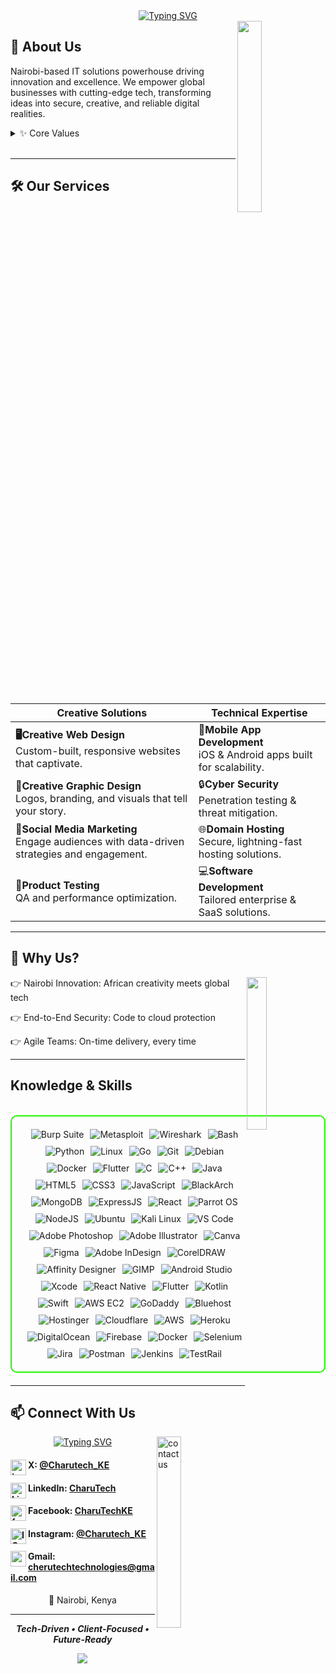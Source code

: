 <div align="center">
  <a href="https://git.io/typing-svg">
    <img src="https://readme-typing-svg.demolab.com?font=Fira+Code&pause=1000&color=00BFFF&size=70&width=1000&height=110&lines=CharuTech+Technologies" alt="Typing SVG" />
  </a>
</div>

<img width="28%" align='right' src="https://github.com/user-attachments/assets/f6bf578c-8ed9-4050-bb3d-b54f73fe53a5">

## 🏢 About Us

Nairobi-based IT solutions powerhouse driving innovation and excellence. We empower global businesses with cutting-edge tech, transforming ideas into secure, creative, and reliable digital realities.

<details>
  <summary>✨ Core Values</summary>

- 🚀 Innovation
- 🔒 Integrity
- 💡 Client-Centricity
- 🤝 Collaboration

> Reach us out at **charutechtechnologies@gmail.com**

</details>
<br>

---

## 🛠️ Our Services  

| **Creative Solutions**          | **Technical Expertise**           |
|----------------------------------|------------------------------------|
| **🖥️Creative Web Design**<br>Custom-built, responsive websites that captivate. | 📱**Mobile App Development**<br>iOS & Android apps built for scalability. |
| **🎨Creative Graphic Design**<br>Logos, branding, and visuals that tell your story. | 🔒**Cyber Security**<br>Penetration testing & threat mitigation. |
| **📢Social Media Marketing**<br>Engage audiences with data-driven strategies and engagement. | 🌐**Domain Hosting**<br>Secure, lightning-fast hosting solutions. |
| **🧪Product Testing**<br>QA and performance optimization. | 💻**Software Development**<br>Tailored enterprise & SaaS solutions. |

---

## 🌟 Why Us?
<img width="25%" align='right' src="https://github.com/user-attachments/assets/eb57c9aa-165e-415e-a8bd-07141ebf7b6c">

👉 Nairobi Innovation: African creativity meets global tech

👉 End-to-End Security: Code to cloud protection

👉 Agile Teams: On-time delivery, every time

---

<h2 id="knowledge_skills" align=''> Knowledge & Skills </h2>

<br>

<div style="border: 2px solid #22F700; border-radius: 10px; padding: 20px; margin-bottom: 20px;">
  <div align="left" style="display: flex; flex-wrap: wrap; justify-content: center; gap: 10px;">
      <img src="https://img.shields.io/badge/Burp_Suite-FF6633?style=for-the-badge&logo=burp-suite&color=000000" alt="Burp Suite" />
      <img src="https://img.shields.io/badge/Metasploit-008C8C?style=for-the-badge&logo=metasploit&color=000000" alt="Metasploit" />
      <img src="https://img.shields.io/badge/Wireshark-009639?style=for-the-badge&logo=wireshark&color=000000" alt="Wireshark" />
      <img src="https://img.shields.io/badge/Bash-4EAA25?style=for-the-badge&logo=gnu-bash&color=000000" alt="Bash" />
      <img src="https://img.shields.io/badge/Python-3776AB?style=for-the-badge&logo=python&color=000000" alt="Python" />
      <img src="https://img.shields.io/badge/Linux-FCC624?style=for-the-badge&logo=linux&color=000000" alt="Linux" />
      <img src="https://img.shields.io/badge/Go-00ADD8?style=for-the-badge&logo=go&color=000000" alt="Go" />
      <img src="https://img.shields.io/badge/Git-F05032?style=for-the-badge&logo=git&color=000000" alt="Git" />
      <img src="https://img.shields.io/badge/Debian-D70A53?style=for-the-badge&logo=debian&color=000000" alt="Debian" />
      <img src="https://img.shields.io/badge/Docker-2496ED?style=for-the-badge&logo=docker&color=000000" alt="Docker" />
      <img src="https://img.shields.io/badge/Flutter-02569B?style=for-the-badge&logo=flutter&color=000000" alt="Flutter" />
      <img src="https://img.shields.io/badge/C-00599C?style=for-the-badge&logo=c&color=000000" alt="C" />
      <img src="https://img.shields.io/badge/C%2B%2B-F34B7F?style=for-the-badge&logo=c%2B%2B&color=000000" alt="C++" />
      <img src="https://img.shields.io/badge/Java-007396?style=for-the-badge&logo=java&color=000000" alt="Java" />
      <img src="https://img.shields.io/badge/HTML5-5D4B6C?style=for-the-badge&logo=html5&color=000000" alt="HTML5" />
      <img src="https://img.shields.io/badge/CSS3-2965F1?style=for-the-badge&logo=css3&color=000000" alt="CSS3" />
      <img src="https://img.shields.io/badge/JavaScript-F7DF1E?style=for-the-badge&logo=javascript&color=000000" alt="JavaScript" />
      <img src="https://img.shields.io/badge/BlackArch-0A0A0A?style=for-the-badge&logo=blackarch&color=000000" alt="BlackArch" />
      <img src="https://img.shields.io/badge/MongoDB-47A248?style=for-the-badge&logo=mongodb&color=000000" alt="MongoDB" />
      <img src="https://img.shields.io/badge/ExpressJS-000000?style=for-the-badge&logo=express&color=000000" alt="ExpressJS" />
      <img src="https://img.shields.io/badge/React-61DAFB?style=for-the-badge&logo=react&color=000000" alt="React" />
      <img src="https://img.shields.io/badge/Parrot_OS-2E8E8F?style=for-the-badge&logo=parrot&color=000000" alt="Parrot OS" />
      <img src="https://img.shields.io/badge/Node.js-8CC84C?style=for-the-badge&logo=node.js&color=000000" alt="NodeJS" />
      <img src="https://img.shields.io/badge/Ubuntu-E95420?style=for-the-badge&logo=ubuntu&color=000000" alt="Ubuntu" />
      <img src="https://img.shields.io/badge/Kali_Linux-557C94?style=for-the-badge&logo=kali-linux&color=000000" alt="Kali Linux" />
      <img src="https://img.shields.io/badge/VS_Code-007ACC?style=for-the-badge&logo=visual-studio-code&color=000000" alt="VS Code" />
      <img src="https://img.shields.io/badge/-Adobe%20Photoshop-31A8FF?style=for-the-badge&logo=adobephotoshop&logoColor=white" alt="Adobe Photoshop" />
      <img src="https://img.shields.io/badge/-Adobe%20Illustrator-FF9A00?style=for-the-badge&logo=adobeillustrator&logoColor=white" alt="Adobe Illustrator" />
      <img src="https://img.shields.io/badge/-Canva-00C4CC?style=for-the-badge&logo=canva&logoColor=white" alt="Canva" />
      <img src="https://img.shields.io/badge/-Figma-F24E1E?style=for-the-badge&logo=figma&logoColor=white" alt="Figma" />
      <img src="https://img.shields.io/badge/-Adobe%20InDesign-FF3366?style=for-the-badge&logo=adobeindesign&logoColor=white" alt="Adobe InDesign" />
      <img src="https://img.shields.io/badge/-CorelDRAW-F26521?style=for-the-badge&logo=coreldraw&logoColor=white" alt="CorelDRAW" />
      <img src="https://img.shields.io/badge/-Affinity%20Designer-1B72BE?style=for-the-badge&logo=affinitydesigner&logoColor=white" alt="Affinity Designer" />
      <img src="https://img.shields.io/badge/-GIMP-5C5543?style=for-the-badge&logo=gimp&logoColor=white" alt="GIMP" />
      <!-- Mobile App Development -->
      <img src="https://img.shields.io/badge/-Android%20Studio-3DDC84?style=for-the-badge&logo=androidstudio&logoColor=white" alt="Android Studio" />
      <img src="https://img.shields.io/badge/-Xcode-147EFB?style=for-the-badge&logo=xcode&logoColor=white" alt="Xcode" />
      <img src="https://img.shields.io/badge/-React%20Native-61DAFB?style=for-the-badge&logo=react&logoColor=white" alt="React Native" />
      <img src="https://img.shields.io/badge/-Flutter-02569B?style=for-the-badge&logo=flutter&logoColor=white" alt="Flutter" />
      <img src="https://img.shields.io/badge/-Kotlin-7F52FF?style=for-the-badge&logo=kotlin&logoColor=white" alt="Kotlin" />
      <img src="https://img.shields.io/badge/-Swift-F05138?style=for-the-badge&logo=swift&logoColor=white" alt="Swift" />
      <!-- Domain Hosting -->
      <img src="https://img.shields.io/badge/-AWS%20EC2-FF9900?style=for-the-badge&logo=amazonec2&logoColor=white" alt="AWS EC2" />
      <img src="https://img.shields.io/badge/-GoDaddy-1BDBDB?style=for-the-badge&logo=godaddy&logoColor=white" alt="GoDaddy" />
      <img src="https://img.shields.io/badge/-Bluehost-006FDF?style=for-the-badge&logo=bluehost&logoColor=white" alt="Bluehost" />
      <img src="https://img.shields.io/badge/-Hostinger-FF6F2C?style=for-the-badge&logo=hostinger&logoColor=white" alt="Hostinger" />
      <img src="https://img.shields.io/badge/-Cloudflare-F38020?style=for-the-badge&logo=cloudflare&logoColor=white" alt="Cloudflare" />
      <!-- SaaS Development -->
      <img src="https://img.shields.io/badge/-AWS-232F3E?style=for-the-badge&logo=amazonaws&logoColor=white" alt="AWS" />
      <img src="https://img.shields.io/badge/-Heroku-430098?style=for-the-badge&logo=heroku&logoColor=white" alt="Heroku" />
      <img src="https://img.shields.io/badge/-DigitalOcean-0080FF?style=for-the-badge&logo=digitalocean&logoColor=white" alt="DigitalOcean" />
      <img src="https://img.shields.io/badge/-Firebase-FFCA28?style=for-the-badge&logo=firebase&logoColor=black" alt="Firebase" />
      <img src="https://img.shields.io/badge/-Docker-2496ED?style=for-the-badge&logo=docker&logoColor=white" alt="Docker" />
      <!-- Product Testing -->
      <img src="https://img.shields.io/badge/-Selenium-43B02A?style=for-the-badge&logo=selenium&logoColor=white" alt="Selenium" />
      <img src="https://img.shields.io/badge/-Jira-0052CC?style=for-the-badge&logo=jira&logoColor=white" alt="Jira" />
      <img src="https://img.shields.io/badge/-Postman-FF6C37?style=for-the-badge&logo=postman&logoColor=white" alt="Postman" />
      <img src="https://img.shields.io/badge/-Jenkins-D24939?style=for-the-badge&logo=jenkins&logoColor=white" alt="Jenkins" />
      <img src="https://img.shields.io/badge/-TestRail-5D0A45?style=for-the-badge&logo=testrail&logoColor=white" alt="TestRail" />
  </div>
</div>

---

## 📫 Connect With Us

<img width="28%" align='right' alt="contact us" src="https://github.com/user-attachments/assets/da9e5a6c-206d-47bc-aa07-552153dc8813" />

<div align="center">
  <a href="https://git.io/typing-svg">
    <img src="https://readme-typing-svg.demolab.com?font=Fira+Code&pause=1000&color=00BFFF&width=435&lines=Let’s+build+the+future!" alt="Typing SVG" />
  </a>
</div>

<h4>
  <img align="left" width="25px" alt="twitter" src="https://github.com/user-attachments/assets/d00f9b72-2a58-48e6-8021-4bcf049b833c" />
  X: <a href="https://x.com/Charutech_KE" target="_blank">@Charutech_KE</a>
</h4>

<h4>
  <img align="left" width="25px" alt="Linkedin" src="https://github.com/user-attachments/assets/f4a6753f-d799-48e6-8043-fc3516ef2f03" />
  LinkedIn: <a href="https://linkedin.com/in/CharuTech" target="_blank">CharuTech</a>
</h4>

<h4>
  <img align="left" width="25px" alt="facebook" src="https://github.com/user-attachments/assets/c580bd28-fe3e-4d70-8ee9-4f3bd40b0c0b" />
  Facebook: <a href="https://facebook.com/CharuTechKE" target="_blank">CharuTechKE</a>
</h4>

<h4>
  <img align="left" width="25px" alt="IG" src="https://github.com/user-attachments/assets/503c48d2-4ac6-4b20-9d9a-35b330b72aaa" />
  Instagram: <a href="https://instagram.com/CharuTechKE" target="_blank">@Charutech_KE</a>
</h4>

<h4>
  <img align="left" width="25px" alt="gmail" src="https://github.com/user-attachments/assets/194dbca1-414f-4050-80b9-356e08d874a3" />
  Gmail: <a href="mailto:cherutechtechnologies@gmail.com">cherutechtechnologies@gmail.com</a>
</h4>

<p align="center">
<a>📍 Nairobi, Kenya</a>
</p>

---

<p align="center">
  <b><i>Tech-Driven • Client-Focused • Future-Ready</i></b>
</p>


<p align="center">
<img src="https://github.com/user-attachments/assets/9ec3fed0-45ff-4cb3-988c-f8cd66e85082">
</p>

